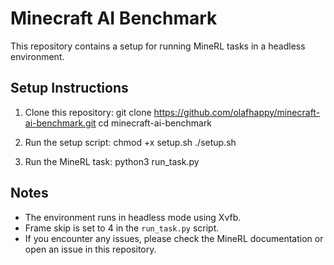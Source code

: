 # Minecraft AI Benchmark

This repository contains a setup for running MineRL tasks in a headless environment.

## Setup Instructions

1. Clone this repository:
git clone https://github.com/olafhappy/minecraft-ai-benchmark.git cd minecraft-ai-benchmark

2. Run the setup script:
chmod +x setup.sh ./setup.sh


3. Run the MineRL task:
python3 run_task.py

## Notes

- The environment runs in headless mode using Xvfb.
- Frame skip is set to 4 in the `run_task.py` script.
- If you encounter any issues, please check the MineRL documentation or open an issue in this repository.

